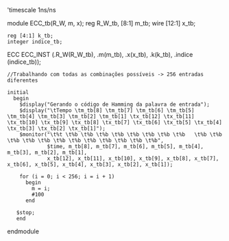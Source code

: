 'timescale 1ns/ns

module ECC_tb(R_W, m, x);
  reg R_W_tb, [8:1] m_tb;
  wire [12:1] x_tb;
	
	reg [4:1] k_tb;
	integer indice_tb;

  ECC ECC_INST (.R_W(R_W_tb), .m(m_tb), .x(x_tb), .k(k_tb), .indice (indice_tb));

	//Trabalhando com todas as combinações possíveis -> 256 entradas diferentes 
	
	initial
	  begin
	    $display("Gerando o código de Hamming da palavra de entrada");
	    $display("\tTempo \tm_tb[8] \tm_tb[7] \tm_tb[6] \tm_tb[5] \tm_tb[4] \tm_tb[3] \tm_tb[2] \tm_tb[1] \tx_tb[12] \tx_tb[11] \tx_tb[10] \tx_tb[9] \tx_tb[8] \tx_tb[7] \tx_tb[6] \tx_tb[5] \tx_tb[4] \tx_tb[3] \tx_tb[2] \tx_tb[1]");
	    $monitor("\t%t \t%b \t%b \t%b \t%b \t%b \t%b \t%b \t%b   \t%b \t%b \t%b \t%b \t%b \t%b \t%b \t%b \t%b \t%b \t%b \t%b",
	             $time, m_tb[8], m_tb[7], m_tb[6], m_tb[5], m_tb[4], m_tb[3], m_tb[2], m_tb[1],
	             x_tb[12], x_tb[11], x_tb[10], x_tb[9], x_tb[8], x_tb[7], x_tb[6], x_tb[5], x_tb[4], x_tb[3], x_tb[2], x_tb[1]);
	    
	    for (i = 0; i < 256; i = i + 1)
	      begin
	        m = i;
	        #100
	      end
	   
	   $stop;
	   end

endmodule


